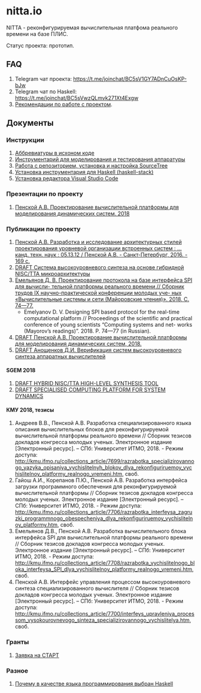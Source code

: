 # nitta.io
NITTA - реконфигурируемая вычислительная платфома реального времени на базе
ПЛИС.

Статус проекта: прототип.

## FAQ
1. Telegram чат проекта: <https://t.me/joinchat/BC5sV1GY7ADnCuOsKP-bJw>
1. Telegram чат по Haskell: <https://t.me/joinchat/BC5sVwzQLmvk271Xt4Exgw>
1. [Рекомендации по работе с проектом](doc/rules.md).

## Документы

### Инструкции
1. [Аббревиатуры в исхоном коде](doc/abbreviation.md)
1. [Инструментарий для моделирования и тестирования аппаратуры](doc/hdl-install.md)
1. [Работа с репозиторием, установка и настройка SourceTree](doc/sourcetree-install.md)
1. [Установка инструментария для Haskell (haskell-stack)](doc/stack-install.md)
1. [Установка редактора Visual Studio Code](doc/vscode-install.md)

### Презентации по проекту
1. [Пенской А.В. Проектирование вычислительной платформы для моделирования динамических систем. 2018](https://nitta.io/nitta-corp/docs/src/master/2018%20PPK%20sdcloud-es%20slides.pdf)

### Публикации по проекту
1. [Пенской А.В. Разработка и исследование архитектурных стилей проектирования уровневой организации встроенных систем : ... канд. техн. наук : 05.13.12 / Пенской А.В. - Санкт-Петербург, 2016. - 169 с.](https://isu.ifmo.ru/index/0EF1389C59C61A76286892961DA96781)
1. [DRAFT Система высокоуровневого синтеза на основе гибридной NISC/TTA микроархитектуры](https://nitta.io/nitta-corp/docs/src/master/2018%20MAI%20HLS.pdf)
1. [Емельянов Д. В. Проектирование протокола на базе интерфейса SPI для вычисли-
тельной платформы реального времени // Сборник трудов IX научно-практической конференции молодых уче-
ных «Вычислительные системы и сети (Майоровские чтения)». 2018. С. 74—77.](https://nitta.io/nitta-corp/docs/src/master/2017%20MR%20SPI.pdf)
    - Emelyanov D. V. Designing SPI based protocol for the real-time computational platform // Proceedings of the scientific and practical conference of young scientists “Computing systems and net-
works (Mayorov’s readings)”. 2018. P. 74—77 (in Russian).
1. [DRAFT Пенской А.В. Проектирование вычислительной платформы для моделирования динамических систем, 2018.](https://nitta.io/nitta-corp/docs/src/master/2018%20PPK%20sdcloud-es.pdf)
1. [DRAFT Анощенков Д.И. Верификация систем высокоуровневого синтеза аппаратных вычислителей](https://nitta.io/nitta-corp/docs/src/master/2018%20PPK%20Property%20Based%20testing%20HLS.pdf)

#### SGEM 2018
1. [DRAFT HYBRID NISC/TTA HIGH-LEVEL SYNTHESIS TOOL](https://nitta.io/nitta-corp/docs/src/master/2018%20SGEM%20HLS.pdf)
2. [DRAFT SPECIALISED COMPUTING PLATFORM FOR SYSTEM DYNAMICS](https://nitta.io/nitta-corp/docs/src/master/2018%20SGEM%20SD.pdf)

#### КМУ 2018, тезисы
1. Андреев В.В., Пенской А.В. Разработка специализированного языка описания вычислительных блоков для реконфигурируемой вычислительной платформы реального времени // Сборник тезисов докладов конгресса молодых ученых. Электронное издание [Электронный ресурс]. – СПб: Университет ИТМО, 2018. - Режим доступа: <http://kmu.ifmo.ru/collections_article/7699/razrabotka_specializirovannogo_yazyka_opisaniya_vychislitelnyh_blokov_dlya_rekonfiguriruemoy_vychislitelnoy_platformy_realnogo_vremeni.htm>, своб.
1. Гайош А.И., Корепанов П.Ю., Пенской А.В. Разработка интерфейса загрузки программного обеспечения для реконфигурируемой вычислительной платформы // Сборник тезисов докладов конгресса молодых ученых. Электронное издание [Электронный ресурс]. – СПб: Университет ИТМО, 2018. - Режим доступа: <http://kmu.ifmo.ru/collections_article/7706/razrabotka_interfeysa_zagruzki_programmnogo_obespecheniya_dlya_rekonfiguriruemoy_vychislitelnoy_platformy.htm>, своб.
1. Емельянов Д.В., Пенской А.В. Разработка вычислительного блока интерфейса SPI для вычислительной платформы реального времени // Сборник тезисов докладов конгресса молодых ученых. Электронное издание [Электронный ресурс]. – СПб: Университет ИТМО, 2018. - Режим доступа: <http://kmu.ifmo.ru/collections_article/7708/razrabotka_vychislitelnogo_bloka_interfeysa_SPI_dlya_vychislitelnoy_platformy_realnogo_vremeni.htm>, своб.
1. Пенской А.В. Интерфейс управления процессом высокоуровневого синтеза специализированного вычислителя // Сборник тезисов докладов конгресса молодых ученых. Электронное издание [Электронный ресурс]. – СПб: Университет ИТМО, 2018. - Режим доступа: <http://kmu.ifmo.ru/collections_article/7700/interfeys_upravleniya_processom_vysokourovnevogo_sinteza_specializirovannogo_vychislitelya.htm>, своб.

### Гранты
1. [Заявка на СТАРТ](https://nitta.io/nitta-corp/docs/src/master/2018_start_RTM.pdf)

### Разное
1. [Почему в качестве языка программирования выбран Haskell](/doc/why-haskell)
